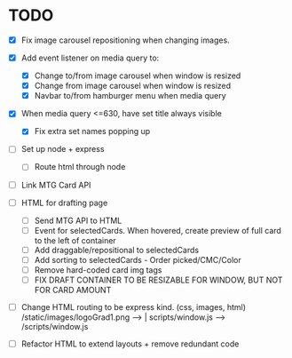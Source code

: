 # TODO

- [x] Fix image carousel repositioning when changing images.

- [x] Add event listener on media query to:
	- [x] Change to/from image carousel when window is resized
	- [x] Change from image carousel when window is resized
	- [x] Navbar to/from hamburger menu when media query

- [x] When media query <=630, have set title always visible
	- [x] Fix extra set names popping up	

- [ ] Set up node + express
	- [ ] Route html through node

- [ ] Link MTG Card API 

- [ ] HTML for drafting page
	- [ ] Send MTG API to HTML
	- [ ] Event for selectedCards. When hovered, create preview of full card to the left of container
	- [ ] Add draggable/repositional to selectedCards
	- [ ] Add sorting to selectedCards - Order picked/CMC/Color
	- [ ] Remove hard-coded card img tags 
	- [ ] FIX DRAFT CONTAINER TO BE RESIZABLE FOR WINDOW, BUT NOT FOR CARD AMOUNT

- [ ] Change HTML routing to be express kind. (css, images, html) /static/images/logoGrad1.png --> | scripts/window.js --> /scripts/window.js

- [ ] Refactor HTML to extend layouts + remove redundant code